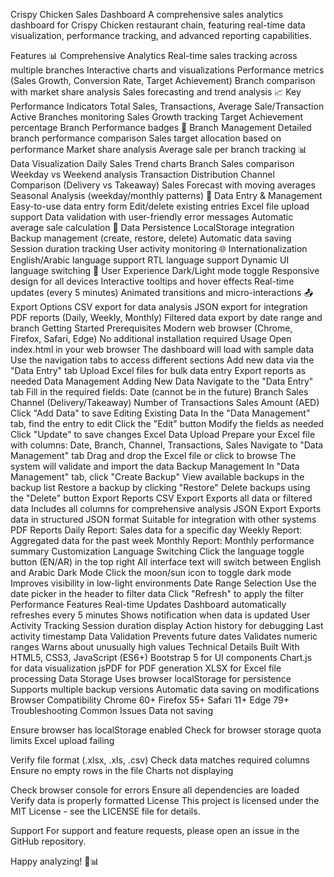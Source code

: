 Crispy Chicken Sales Dashboard
A comprehensive sales analytics dashboard for Crispy Chicken restaurant chain, featuring real-time data visualization, performance tracking, and advanced reporting capabilities.

Features
📊 Comprehensive Analytics
Real-time sales tracking across multiple branches
Interactive charts and visualizations
Performance metrics (Sales Growth, Conversion Rate, Target Achievement)
Branch comparison with market share analysis
Sales forecasting and trend analysis
📈 Key Performance Indicators
Total Sales, Transactions, Average Sale/Transaction
Active Branches monitoring
Sales Growth tracking
Target Achievement percentage
Branch Performance badges
🏪 Branch Management
Detailed branch performance comparison
Sales target allocation based on performance
Market share analysis
Average sale per branch tracking
📊 Data Visualization
Daily Sales Trend charts
Branch Sales comparison
Weekday vs Weekend analysis
Transaction Distribution
Channel Comparison (Delivery vs Takeaway)
Sales Forecast with moving averages
Seasonal Analysis (weekday/monthly patterns)
📝 Data Entry & Management
Easy-to-use data entry form
Edit/delete existing entries
Excel file upload support
Data validation with user-friendly error messages
Automatic average sale calculation
💾 Data Persistence
LocalStorage integration
Backup management (create, restore, delete)
Automatic data saving
Session duration tracking
User activity monitoring
🌐 Internationalization
English/Arabic language support
RTL language support
Dynamic UI language switching
🎨 User Experience
Dark/Light mode toggle
Responsive design for all devices
Interactive tooltips and hover effects
Real-time updates (every 5 minutes)
Animated transitions and micro-interactions
📤 Export Options
CSV export for data analysis
JSON export for integration
PDF reports (Daily, Weekly, Monthly)
Filtered data export by date range and branch
Getting Started
Prerequisites
Modern web browser (Chrome, Firefox, Safari, Edge)
No additional installation required
Usage
Open index.html in your web browser
The dashboard will load with sample data
Use the navigation tabs to access different sections
Add new data via the "Data Entry" tab
Upload Excel files for bulk data entry
Export reports as needed
Data Management
Adding New Data
Navigate to the "Data Entry" tab
Fill in the required fields:
Date (cannot be in the future)
Branch
Sales Channel (Delivery/Takeaway)
Number of Transactions
Sales Amount (AED)
Click "Add Data" to save
Editing Existing Data
In the "Data Management" tab, find the entry to edit
Click the "Edit" button
Modify the fields as needed
Click "Update" to save changes
Excel Data Upload
Prepare your Excel file with columns: Date, Branch, Channel, Transactions, Sales
Navigate to "Data Management" tab
Drag and drop the Excel file or click to browse
The system will validate and import the data
Backup Management
In "Data Management" tab, click "Create Backup"
View available backups in the backup list
Restore a backup by clicking "Restore"
Delete backups using the "Delete" button
Export Reports
CSV Export
Exports all data or filtered data
Includes all columns for comprehensive analysis
JSON Export
Exports data in structured JSON format
Suitable for integration with other systems
PDF Reports
Daily Report: Sales data for a specific day
Weekly Report: Aggregated data for the past week
Monthly Report: Monthly performance summary
Customization
Language Switching
Click the language toggle button (EN/AR) in the top right
All interface text will switch between English and Arabic
Dark Mode
Click the moon/sun icon to toggle dark mode
Improves visibility in low-light environments
Date Range Selection
Use the date picker in the header to filter data
Click "Refresh" to apply the filter
Performance Features
Real-time Updates
Dashboard automatically refreshes every 5 minutes
Shows notification when data is updated
User Activity Tracking
Session duration display
Action history for debugging
Last activity timestamp
Data Validation
Prevents future dates
Validates numeric ranges
Warns about unusually high values
Technical Details
Built With
HTML5, CSS3, JavaScript (ES6+)
Bootstrap 5 for UI components
Chart.js for data visualization
jsPDF for PDF generation
XLSX for Excel file processing
Data Storage
Uses browser localStorage for persistence
Supports multiple backup versions
Automatic data saving on modifications
Browser Compatibility
Chrome 60+
Firefox 55+
Safari 11+
Edge 79+
Troubleshooting
Common Issues
Data not saving

Ensure browser has localStorage enabled
Check for browser storage quota limits
Excel upload failing

Verify file format (.xlsx, .xls, .csv)
Check data matches required columns
Ensure no empty rows in the file
Charts not displaying

Check browser console for errors
Ensure all dependencies are loaded
Verify data is properly formatted
License
This project is licensed under the MIT License - see the LICENSE file for details.

Support
For support and feature requests, please open an issue in the GitHub repository.

Happy analyzing! 🍗📊



